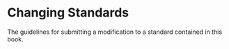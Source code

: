 # Changing Standards

The guidelines for submitting a modification to a standard contained in this book.